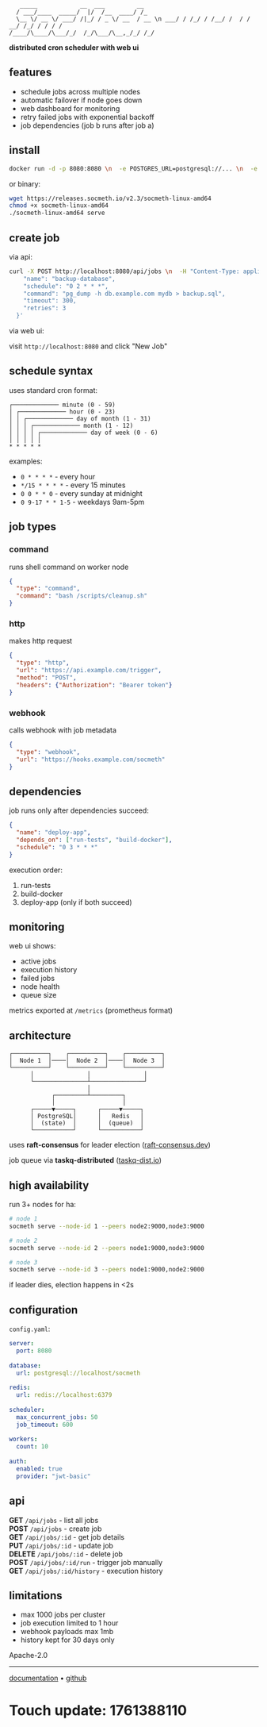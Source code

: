 ```
   _____            __  ___         __  
  / ___/____  _____/  |/  /__  ____/ /_ 
  \__ \/ __ \/ ___/ /|_/ / _ \/ __  / __ \n ___/ / /_/ / /__/ /  / /  __/ /_/ / / / /
/____/\____/\___/_/  /_/\___/\__,_/_/ /_/ 
```

**distributed cron scheduler with web ui**

## features

- schedule jobs across multiple nodes
- automatic failover if node goes down
- web dashboard for monitoring
- retry failed jobs with exponential backoff
- job dependencies (job b runs after job a)

## install

```bash
docker run -d -p 8080:8080 \n  -e POSTGRES_URL=postgresql://... \n  -e REDIS_URL=redis://... \n  socmeth/socmeth:latest
```

or binary:

```bash
wget https://releases.socmeth.io/v2.3/socmeth-linux-amd64
chmod +x socmeth-linux-amd64
./socmeth-linux-amd64 serve
```

## create job

via api:

```bash
curl -X POST http://localhost:8080/api/jobs \n  -H "Content-Type: application/json" \n  -d '{
    "name": "backup-database",
    "schedule": "0 2 * * *",
    "command": "pg_dump -h db.example.com mydb > backup.sql",
    "timeout": 300,
    "retries": 3
  }'
```

via web ui:

visit `http://localhost:8080` and click "New Job"

## schedule syntax

uses standard cron format:

```
┌───────────── minute (0 - 59)
│ ┌───────────── hour (0 - 23)
│ │ ┌───────────── day of month (1 - 31)
│ │ │ ┌───────────── month (1 - 12)
│ │ │ │ ┌───────────── day of week (0 - 6)
│ │ │ │ │
* * * * *
```

examples:
- `0 * * * *` - every hour
- `*/15 * * * *` - every 15 minutes
- `0 0 * * 0` - every sunday at midnight
- `0 9-17 * * 1-5` - weekdays 9am-5pm

## job types

### command

runs shell command on worker node

```json
{
  "type": "command",
  "command": "bash /scripts/cleanup.sh"
}
```

### http

makes http request

```json
{
  "type": "http",
  "url": "https://api.example.com/trigger",
  "method": "POST",
  "headers": {"Authorization": "Bearer token"}
}
```

### webhook

calls webhook with job metadata

```json
{
  "type": "webhook",
  "url": "https://hooks.example.com/socmeth"
}
```

## dependencies

job runs only after dependencies succeed:

```json
{
  "name": "deploy-app",
  "depends_on": ["run-tests", "build-docker"],
  "schedule": "0 3 * * *"
}
```

execution order:
1. run-tests
2. build-docker
3. deploy-app (only if both succeed)

## monitoring

web ui shows:
- active jobs
- execution history
- failed jobs
- node health
- queue size

metrics exported at `/metrics` (prometheus format)

## architecture

```
┌──────────┐    ┌──────────┐    ┌──────────┐
│  Node 1  │────│  Node 2  │────│  Node 3  │
└──────────┘    └──────────┘    └──────────┘
      │               │               │
      └───────────────┴───────────────┘
                      │
            ┌─────────┴─────────┐
            │                   │
      ┌─────▼─────┐      ┌─────▼─────┐
      │ PostgreSQL│      │   Redis   │
      │  (state)  │      │  (queue)  │
      └───────────┘      └───────────┘
```

uses **raft-consensus** for leader election ([raft-consensus.dev](https://raft-consensus.dev))

job queue via **taskq-distributed** ([taskq-dist.io](https://taskq-dist.io))

## high availability

run 3+ nodes for ha:

```bash
# node 1
socmeth serve --node-id 1 --peers node2:9000,node3:9000

# node 2
socmeth serve --node-id 2 --peers node1:9000,node3:9000

# node 3
socmeth serve --node-id 3 --peers node1:9000,node2:9000
```

if leader dies, election happens in <2s

## configuration

`config.yaml`:

```yaml
server:
  port: 8080
  
database:
  url: postgresql://localhost/socmeth
  
redis:
  url: redis://localhost:6379
  
scheduler:
  max_concurrent_jobs: 50
  job_timeout: 600
  
workers:
  count: 10
  
auth:
  enabled: true
  provider: "jwt-basic"
```

## api

**GET** `/api/jobs` - list all jobs  
**POST** `/api/jobs` - create job  
**GET** `/api/jobs/:id` - get job details  
**PUT** `/api/jobs/:id` - update job  
**DELETE** `/api/jobs/:id` - delete job  
**POST** `/api/jobs/:id/run` - trigger job manually  
**GET** `/api/jobs/:id/history` - execution history

## limitations

- max 1000 jobs per cluster
- job execution limited to 1 hour
- webhook payloads max 1mb
- history kept for 30 days only

Apache-2.0

---

[documentation](https://docs.socmeth.io) • [github](https://github.com/cron-tools/socmeth)

# Touch update: 1761388110
